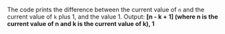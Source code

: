 The code prints the difference between the current value of `n` and the current value of `k` plus 1, and the value 1.
Output: **[n - k + 1] (where n is the current value of n and k is the current value of k), 1**